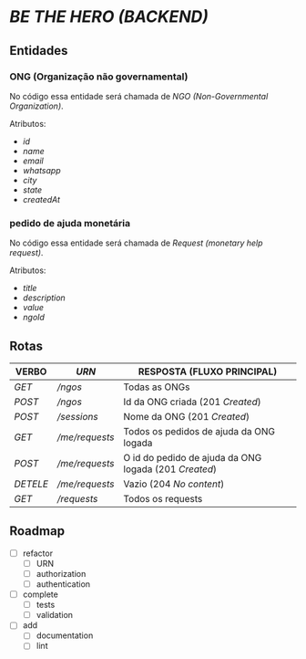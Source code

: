 # *BE THE HERO (BACKEND)*

## Entidades

### ONG (Organização não governamental)

No código essa entidade será chamada de *NGO (Non-Governmental Organization)*.

Atributos:

- *id*
- *name*
- *email*
- *whatsapp*
- *city*
- *state*
- *createdAt*

### pedido de ajuda monetária

No código essa entidade será chamada de *Request (monetary help request)*.

Atributos:

- *title*
- *description*
- *value*
- *ngoId*

## Rotas

VERBO    | *URN*          | RESPOSTA (FLUXO PRINCIPAL)
---      | ---            | ---
*GET*    | */ngos*        | Todas as ONGs
*POST*   | */ngos*        | Id da ONG criada (201 *Created*)
*POST*   | */sessions*    | Nome da ONG (201 *Created*)
*GET*    | */me/requests* | Todos os pedidos de ajuda da ONG logada
*POST*   | */me/requests* | O id do pedido de ajuda da ONG logada (201 *Created*)
*DETELE* | */me/requests* | Vazio (204 *No content*)
*GET*    | */requests*    | Todos os requests

## Roadmap

- [ ] refactor
    - [ ] URN
    - [ ] authorization
    - [ ] authentication
- [ ] complete
    - [ ] tests
    - [ ] validation
- [ ] add
    - [ ] documentation
    - [ ] lint